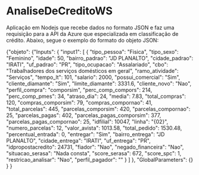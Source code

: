 # AnaliseDeCreditoWS

Aplicação em Nodejs que recebe dados no formato JSON e faz uma requisição para a API da Azure que especializada em classificação de crédito.
Abaixo, segue o exemplo do formato do objeto JSON:

{"objeto": 
		{"Inputs": {
        	   "input1":
                        [
                            {
                                "tipo_pessoa": "Fisica",
                                "tipo_sexo": "Feminino",
                                "idade": 50,
                                "bairro_padrao": "JD PLANALTO",
                                "cidade_padrao": "IRATI",
                                "uf_padrao": "PR",
                                "tipo_ocupacao": "Assalariado",
                                "cbo": "Trabalhadores dos serviços domésticos em geral",
                                "ramo_atividade": "Serviços",
                                "tempo_lt": 101,
                                "salario": 2000,
                                "possui_comercial": "Sim",
                                "cliente_diamante": "Sim",
                                "limite_diamante": 3331.6,
                                "cliente_novo": "Nao",
                                "perfil_compra": "comporsim",
                                "perc_comp_compors": 214,
                                "perc_comp_pmes": 34,
                                "atraso_dia": 24,
                                "media": 7.83,
                                "total_compras": 120,
                                "compras_comporsim": 79,
                                "compras_compornao": 41,
                                "total_parcelas": 445,
                                "parcelas_comporsim": 420,
                                "parcelas_compornao": 25,
                                "parcelas_pagas": 402,
                                "parcelas_pagas_comporsim": 377,
                                "parcelas_pagas_compornao": 25,
                                "idfilial": 10047,
                                "linha": "{02}",
                                "numero_parcelas": 12,
                                "valor_avista": 1013.58,
                                "total_pedido": 1530.48,
                                "percentual_entrada": 0,
                                "entregar": "Sim",
                                "bairro_entrega": "JD PLANALTO",
                                "cidade_entrega": "IRATI",
                                "uf_entrega": "PR",
                                "idpropostacredito": 24731,
                                "fiador": "Nao",
                                "negado_financeira": "Nao",
                                "situacao_serasa": "Nada consta",
                                "score_serasa": 672,
                                "score_spc": 1,
                                "restricao_analisar": "Nao",
                                "perfil_pagador": ""
                            }
                        ]
                },
                "GlobalParameters": {}
            }
		}	
